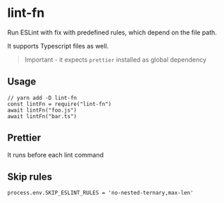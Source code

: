 # lint-fn

Run ESLint with fix with predefined rules, which depend on the file path.

It supports Typescript files as well.

> Important - it expects `prettier` installed as global dependency

## Usage

```
// yarn add -D lint-fn
const lintFn = require("lint-fn")
await lintFn("foo.js")
await lintFn("bar.ts")
```

## Prettier

It runs before each lint command

## Skip rules

`process.env.SKIP_ESLINT_RULES = 'no-nested-ternary,max-len'
`

